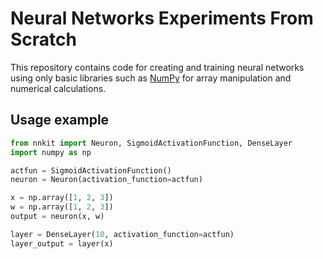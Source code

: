 # Neural Networks Experiments From Scratch

This repository contains code for creating and training neural networks using only basic libraries such as [NumPy](https://www.google.com/url?sa=t&rct=j&q=&esrc=s&source=web&cd=&cad=rja&uact=8&ved=2ahUKEwi-u9-1r7T_AhXT8rsIHaNlAdoQFnoECAwQAQ&url=https%3A%2F%2Fnumpy.org%2F&usg=AOvVaw3L2i9HVc9ZeynETpNrPxO-) for array manipulation and numerical calculations.

## Usage example

```python
from nnkit import Neuron, SigmoidActivationFunction, DenseLayer
import numpy as np

actfun = SigmoidActivationFunction()
neuron = Neuron(activation_function=actfun)

x = np.array([1, 2, 3])
w = np.array([1, 2, 3])
output = neuron(x, w)

layer = DenseLayer(10, activation_function=actfun)
layer_output = layer(x)
```
